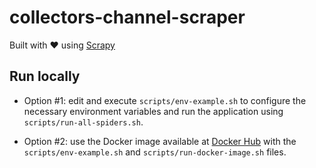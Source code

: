 # collectors-channel-scraper
Built with ❤️ using [Scrapy](https://scrapy.org)


## Run locally
- Option #1: edit and execute ``scripts/env-example.sh`` to configure the necessary environment variables and run the application using ``scripts/run-all-spiders.sh``.

- Option #2: use the Docker image available at [Docker Hub](https://hub.docker.com/r/paulosalgado/collectors-channel-scraper) with the ``scripts/env-example.sh`` and ``scripts/run-docker-image.sh`` files.
